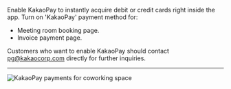 Enable KakaoPay to instantly acquire debit or credit cards right inside the app. Turn on 'KakaoPay' payment method for:

- Meeting room booking page.
- Invoice payment page.

Customers who want to enable KakaoPay should contact pg@kakaocorp.com directly for further inquiries.

---

![KakaoPay payments for coworking space](https://d7ccq1i35b0cj.cloudfront.net/andcards-integrations-kakaopay-light-en-1920-1200.png)
